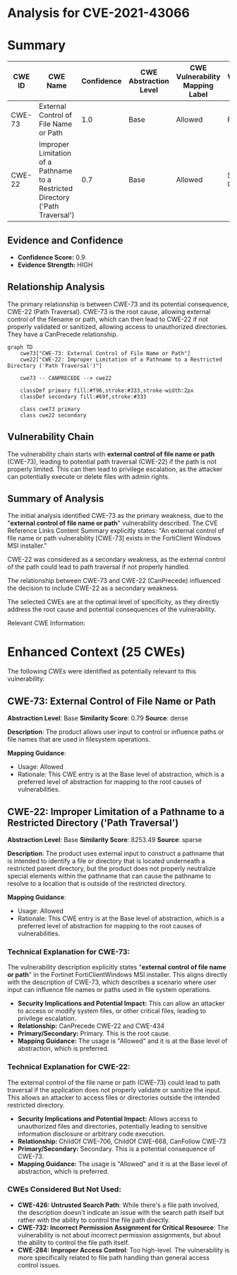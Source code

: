 # Analysis for CVE-2021-43066

# Summary
| CWE ID | CWE Name | Confidence | CWE Abstraction Level | CWE Vulnerability Mapping Label | CWE-Vulnerability Mapping Notes |
|---|---|---|---|---|---|
| CWE-73 | External Control of File Name or Path | 1.0 | Base | Allowed | Primary CWE |
| CWE-22 | Improper Limitation of a Pathname to a Restricted Directory ('Path Traversal') | 0.7 | Base | Allowed | Secondary Candidate |

## Evidence and Confidence

*   **Confidence Score:** 0.9
*   **Evidence Strength:** HIGH

## Relationship Analysis
The primary relationship is between CWE-73 and its potential consequence, CWE-22 (Path Traversal). CWE-73 is the root cause, allowing external control of the filename or path, which can then lead to CWE-22 if not properly validated or sanitized, allowing access to unauthorized directories. They have a CanPrecede relationship.

```mermaid
graph TD
    cwe73["CWE-73: External Control of File Name or Path"]
    cwe22["CWE-22: Improper Limitation of a Pathname to a Restricted Directory ('Path Traversal')"]
    
    cwe73 -- CANPRECEDE --> cwe22
    
    classDef primary fill:#f96,stroke:#333,stroke-width:2px
    classDef secondary fill:#69f,stroke:#333
    
    class cwe73 primary
    class cwe22 secondary
```

## Vulnerability Chain
The vulnerability chain starts with **external control of file name or path** (CWE-73), leading to potential path traversal (CWE-22) if the path is not properly limited. This can then lead to privilege escalation, as the attacker can potentially execute or delete files with admin rights.

## Summary of Analysis
The initial analysis identified CWE-73 as the primary weakness, due to the "**external control of file name or path**" vulnerability described. The CVE Reference Links Content Summary explicitly states: "An external control of file name or path vulnerability [CWE-73] exists in the FortiClient Windows MSI installer."

CWE-22 was considered as a secondary weakness, as the external control of the path could lead to path traversal if not properly handled.

The relationship between CWE-73 and CWE-22 (CanPrecede) influenced the decision to include CWE-22 as a secondary weakness.

The selected CWEs are at the optimal level of specificity, as they directly address the root cause and potential consequences of the vulnerability.

Relevant CWE Information:

# Enhanced Context (25 CWEs)
The following CWEs were identified as potentially relevant to this vulnerability:

## CWE-73: External Control of File Name or Path
**Abstraction Level**: Base
**Similarity Score**: 0.79
**Source**: dense

**Description**:
The product allows user input to control or influence paths or file names that are used in filesystem operations.

**Mapping Guidance**:
- Usage: Allowed
- Rationale: This CWE entry is at the Base level of abstraction, which is a preferred level of abstraction for mapping to the root causes of vulnerabilities.

## CWE-22: Improper Limitation of a Pathname to a Restricted Directory ('Path Traversal')
**Abstraction Level**: Base
**Similarity Score**: 8253.49
**Source**: sparse

**Description**:
The product uses external input to construct a pathname that is intended to identify a file or directory that is located underneath a restricted parent directory, but the product does not properly neutralize special elements within the pathname that can cause the pathname to resolve to a location that is outside of the restricted directory.

**Mapping Guidance**:
- Usage: Allowed
- Rationale: This CWE entry is at the Base level of abstraction, which is a preferred level of abstraction for mapping to the root causes of vulnerabilities.

### Technical Explanation for CWE-73:
The vulnerability description explicitly states "**external control of file name or path**" in the Fortinet FortiClientWindows MSI installer. This aligns directly with the description of CWE-73, which describes a scenario where user input can influence file names or paths used in file system operations.
*   **Security Implications and Potential Impact:** This can allow an attacker to access or modify system files, or other critical files, leading to privilege escalation.
*   **Relationship:** CanPrecede CWE-22 and CWE-434
*   **Primary/Secondary:** Primary. This is the root cause.
*   **Mapping Guidance:** The usage is "Allowed" and it is at the Base level of abstraction, which is preferred.

### Technical Explanation for CWE-22:
The external control of the file name or path (CWE-73) could lead to path traversal if the application does not properly validate or sanitize the input. This allows an attacker to access files or directories outside the intended restricted directory.
*   **Security Implications and Potential Impact:** Allows access to unauthorized files and directories, potentially leading to sensitive information disclosure or arbitrary code execution.
*   **Relationship:** ChildOf CWE-706, ChildOf CWE-668, CanFollow CWE-73
*   **Primary/Secondary:** Secondary. This is a potential consequence of CWE-73.
*   **Mapping Guidance:** The usage is "Allowed" and it is at the Base level of abstraction, which is preferred.

### CWEs Considered But Not Used:
*   **CWE-426: Untrusted Search Path**: While there's a file path involved, the description doesn't indicate an issue with the search path itself but rather with the ability to control the file path directly.
*   **CWE-732: Incorrect Permission Assignment for Critical Resource**: The vulnerability is not about incorrect permission assignments, but about the ability to control the file path itself.
*   **CWE-284: Improper Access Control**: Too high-level. The vulnerability is more specifically related to file path handling than general access control issues.